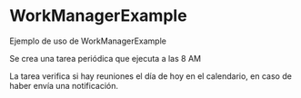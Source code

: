 # WorkManagerExample
Ejemplo de uso de WorkManagerExample

Se crea una tarea periódica que ejecuta a las 8 AM

La tarea verifica si hay reuniones el día de hoy en el calendario, en caso de haber envía una notificación.
